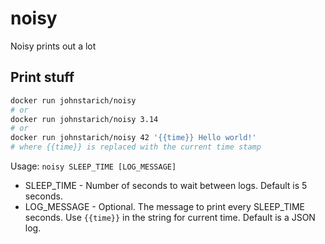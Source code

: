 # noisy
Noisy prints out a lot

## Print stuff

```bash
docker run johnstarich/noisy
# or
docker run johnstarich/noisy 3.14
# or
docker run johnstarich/noisy 42 '{{time}} Hello world!'
# where {{time}} is replaced with the current time stamp
```

Usage: `noisy SLEEP_TIME [LOG_MESSAGE]`

* SLEEP_TIME - Number of seconds to wait between logs. Default is 5 seconds.
* LOG_MESSAGE - Optional. The message to print every SLEEP_TIME seconds. Use `{{time}}` in the string for current time. Default is a JSON log.
